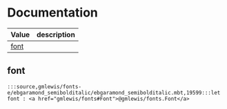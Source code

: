 # Documentation
|Value|description|
|---|---|
|[font](#font)||

## font

```moonbit
:::source,gmlewis/fonts-e/ebgaramond_semibolditalic/ebgaramond_semibolditalic.mbt,19599:::let font : <a href="gmlewis/fonts#Font">@gmlewis/fonts.Font</a>
```

